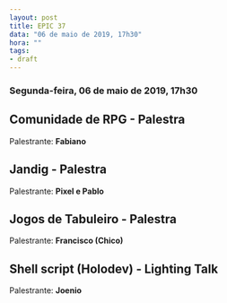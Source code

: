 ```yaml
---
layout: post
title: EPIC 37
data: "06 de maio de 2019, 17h30"
hora: ""
tags:
- draft
---
```



### Segunda-feira, 06 de maio de 2019, 17h30

## Comunidade de RPG - Palestra
Palestrante: **Fabiano**

## Jandig - Palestra
Palestrante: **Pixel e Pablo**

## Jogos de Tabuleiro - Palestra
Palestrante: **Francisco (Chico)**

## Shell script (Holodev) - Lighting Talk
Palestrante: **Joenio**